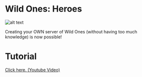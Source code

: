 # Wild Ones: Heroes

![alt text](https://i.imgur.com/7PQcSez.png)


Creating your OWN server of Wild Ones (without having too much knowledge) is now possible!


# Tutorial

<p><a href="http://www.fastswf.com/1R-uVQM">Click here. (Youtube Video)</a></p>

